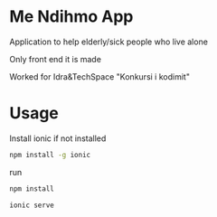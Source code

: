 # Me Ndihmo App

Application to help elderly/sick people who live alone

Only front end it is made

Worked for Idra&TechSpace "Konkursi i kodimit"

# Usage
Install ionic if not installed

```bash
npm install -g ionic
```
run
```bash
npm install
```

```bash
ionic serve
```
